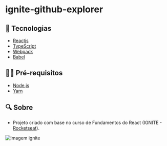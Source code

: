 # ignite-github-explorer

## :dart: Tecnologias

- [Reactjs](https://pt-br.reactjs.org/)
- [TypeScript](https://www.typescriptlang.org/)
- [Webpack](https://webpack.js.org/)
- [Babel](https://babeljs.io/)

## ✋🏻 Pré-requisitos

- [Node.js](https://nodejs.org/en/)
- [Yarn](https://yarnpkg.com/getting-started)

## :mag: Sobre

- Projeto criado com base no curso de Fundamentos do React (IGNITE - [Rocketseat](https://github.com/Rocketseat)).

<img src="https://media.graphassets.com/eWalWbKvTqGwZKSpJIJg" alt="imagem ignite" />
